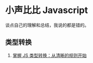 # 小声比比 Javascript

谈点自己的理解和总结，我说的都是错的。



## 类型转换

1. [掌握 JS 类型转换：从清晰的规则开始](https://github.com/deepfunc/js-bullshit-blog/issues/2)